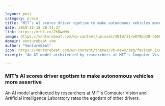 ```yaml
---

layout: post
category: press
title: "MIT’s AI scores driver egotism to make autonomous vehicles more assertive"
date: 2019-11-18 20:41:27
link: https://vrhk.co/2KBwdMm
image: https://venturebeat.com/wp-content/uploads/2019/11/e070bd38-b659-46bc-93a2-d01a3ed2b72b-e1573748549944.png?w=1200&strip=all
domain: venturebeat.com
author: "VentureBeat"
icon: https://venturebeat.com/wp-content/themes/vb-news/img/favicon.ico
excerpt: "An AI model architected by researchers at MIT's Computer Vision and Artificial Intelligence Laboratory rates the egotism of other drivers."

---
```


### MIT’s AI scores driver egotism to make autonomous vehicles more assertive

An AI model architected by researchers at MIT's Computer Vision and Artificial Intelligence Laboratory rates the egotism of other drivers.